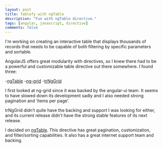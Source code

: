 ```yaml
---
layout: post
title: Tablefy with ngTable
description: "Fun with ngTable directive."
tags: [angular, javascript, directive]
comments: false
---
```


I'm working on creating an interactive table that displays thousands of records that needs to be capable of both filtering by specific parameters and sortable.

AngularJS offers great modularity with directives, so I knew there had to be a powerful and customizable table directive out there somewhere.  I found three:

-[ngTable](http://bazalt-cms.com/ng-table/)
-[ng-grid](http://angular-ui.github.io/ng-grid/)
-[trNgGrid](http://moonstorm.github.io/trNgGrid/beta/index.html)

I first looked at ng-grid since it was backed by the angular-ui team. It seems to have slowed down its development sadly and I also needed strong pagination and ‘items per page’.

trNgGrid didn’t quite have the backing and support I was looking for either, and its current release didn’t have the strong stable features of its next release.

I decided on [ngTable](http://bazalt-cms.com/ng-table/). This directive has great pagination, customization, and filter/sorting capabilities. It also has a great internet support team and backing.